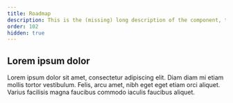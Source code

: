 ```yaml
---
title: Roadmap
description: This is the (missing) long description of the component, that will come from the frontmatter attributes
order: 102
hidden: true
---
```


## Lorem ipsum dolor

Lorem ipsum dolor sit amet, consectetur adipiscing elit. Diam diam mi etiam mollis tortor vestibulum. Felis, arcu amet, nibh eget eget etiam orci aliquet. Varius facilisis magna faucibus commodo iaculis faucibus aliquet.